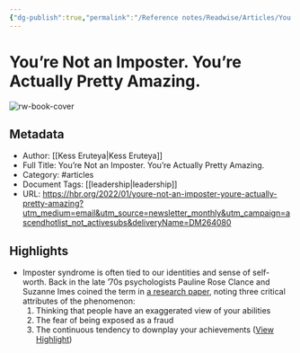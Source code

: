 ```yaml
---
{"dg-publish":true,"permalink":"/Reference notes/Readwise/Articles/You’re Not an Imposter. You’re Actually Pretty Amazing./"}
---
```


# You’re Not an Imposter. You’re Actually Pretty Amazing.

![rw-book-cover](https://hbr.org/resources/images/article_assets/2022/01/A_Jan22_04_1164122329.jpg)

## Metadata
- Author: [[Kess Eruteya\|Kess Eruteya]]
- Full Title: You’re Not an Imposter. You’re Actually Pretty Amazing.
- Category: #articles
- Document Tags: [[leadership\|leadership]] 
- URL: https://hbr.org/2022/01/youre-not-an-imposter-youre-actually-pretty-amazing?utm_medium=email&utm_source=newsletter_monthly&utm_campaign=ascendhotlist_not_activesubs&deliveryName=DM264080

## Highlights
- Imposter syndrome is often tied to our identities and sense of self-worth. Back in the late ’70s psychologists Pauline Rose Clance and Suzanne Imes coined the term in [a research paper](http://citeseerx.ist.psu.edu/viewdoc/summary?doi=10.1.1.452.4294), noting three critical attributes of the phenomenon:
  1. Thinking that people have an exaggerated view of your abilities
  2. The fear of being exposed as a fraud
  3. The continuous tendency to downplay your achievements ([View Highlight](https://read.readwise.io/read/01gwn1wyyxekzq9c1hdxtbw25r))
